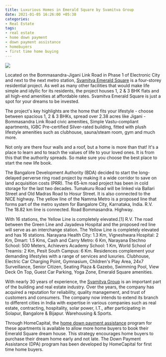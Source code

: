 ```yaml
---
title: Luxurious Homes in Emerald Square by Svamitva Group
date: 2021-01-05 16:26:00 +05:30
categories:
- Real Estate
tags:
- real estate
- home down payment
- down payment assistance
- homebuyers
- first time home buying
---
```


**[![](https://lh4.googleusercontent.com/NhAsYUwPxqEXhAbiFiiEfr1T-10_oLpCghNPfMqKXtUT-4azv8-Wzyo86o77Wf3tnaWcoYKNgpNGv9JAGbwk5hZZVSw2kZmt5tJvDYo_udhy6fyEGG0WqUcksOiQ5E2SIvam_WhN)](https://homecapital.in/property/396/svamitva-emerald-square-1-bhk)**

Located on the Bommasandra-Jigani Link Road in Phase 1 of Electronic City and next to the next metro station, [Svamitva Emerald Square](https://homecapital.in/property/297/svamitva-emerald-square-2-bhk) is a four-storey residential project. As well as many other facilities that would make life simple and idyllic for its residents, the project houses 1, 2 & 3 BHK flats and all high-end amenities at affordable rates. Svamitva Emerald Square is just a spot for your dreams to be invested.

The project's key highlights are the home that fits your lifestyle - choose between spacious 1, 2 & 3 BHKs, spread over 2.38 acres like Jigani - Bommasandra Link Road civic amenities, Simple Vastu-compliant apartments, IGBC Pre-certified Silver-rated building, fitted with plush lifestyle amenities such as clubhouse, sauna/steam room, gym and much more.

Not only are there four walls and a roof, but a home is more than that! It's a place to learn and to teach the values of life to your loved ones. It is from this that the authority spreads. So make sure you choose the best place to start the new life book.

The Bangalore Development Authority (BDA) decided to start the long-delayed perverse ring road project by making it a wide corridor to save on land acquisition costs (PRR). The 65-km road project has been in cold storage for the last two decades. Tumakuru Road will be linked via Ballari Street and Old Madras Road to Hosur Street. It is also connected to the NICE highway. The yellow line of the Namma Metro is a proposed line that forms part of the metro system for Bangalore City, Karnataka, India. R.V. The 18.82 km line is connected. Road Bommasandra. Highway.

With 16 stations, the Yellow Line is completely elevated.\[1\] R.V. The road between the Green Line and Jayadeva Hospital and the proposed red line will serve as an interchange station. The Yellow Line is completely elevated and has 16 stations. Narayana Health City: 1.3 Km, Vigneshwara Hospital: 2 Km, Dmart: 1.5 Kms, Cash and Carry Metro: 6 Km, Narayana Etechno School: 500 Meters, Achievers Academy School: 1 Km, World School of Treamis: 2 Km, Pesit South Campus: 6 Km. Residences complement your demanding lifestyles with a range of services and luxuries. Clubhouse, Electric Car Charging Point, Gymnasium, Children's Play Area, 24x7 Surveillance, Senior Citizen, Seating Plaza & Gazebo, Swimming Pool, View Deck On Top, Guest Car Parking, Yoga Zone, Emerald Square amenities.

With nearly 30 years of experience, the [Svamitva Group](https://homecapital.in/offering/developer/svamitva-developer) is an important part of the building and real estate industry. Over the years, the company has acquired a reputation for reliability, quality management, and trust of customers and consumers. The company now intends to extend its branch to different cities in India with expertise in various companies such as real estate, contracting, hospitality, solar power, I.T., after participating in Solapur, Bangalore & Bijapur. Warehousing & Sports.

Through HomeCapital, the [home down payment assistance](https://homecapital.in) program for these apartments is available to allow more home buyers to book their Emerald Square dream house. This strategy encourages home buyers to purchase their dream home early and not late. The Down Payment Assistance (DPA) program has been developed by HomeCapital for first time home buyers.